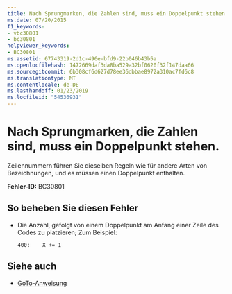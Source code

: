 ```yaml
---
title: Nach Sprungmarken, die Zahlen sind, muss ein Doppelpunkt stehen.
ms.date: 07/20/2015
f1_keywords:
- vbc30801
- bc30801
helpviewer_keywords:
- BC30801
ms.assetid: 67743319-2d1c-496e-bfd9-22b046b43b5a
ms.openlocfilehash: 1472669daf3da8ba529a32bf0620f32f147daa66
ms.sourcegitcommit: 6b308cf6d627d78ee36dbbae8972a310ac7fd6c8
ms.translationtype: MT
ms.contentlocale: de-DE
ms.lasthandoff: 01/23/2019
ms.locfileid: "54536931"
---
```

# <a name="labels-that-are-numbers-must-be-followed-by-colons"></a>Nach Sprungmarken, die Zahlen sind, muss ein Doppelpunkt stehen.
Zeilennummern führen Sie dieselben Regeln wie für andere Arten von Bezeichnungen, und es müssen einen Doppelpunkt enthalten.  
  
 **Fehler-ID:** BC30801  
  
## <a name="to-correct-this-error"></a>So beheben Sie diesen Fehler  
  
-   Die Anzahl, gefolgt von einem Doppelpunkt am Anfang einer Zeile des Codes zu platzieren; Zum Beispiel:  
  
    ```  
    400:    X += 1  
    ```  
  
## <a name="see-also"></a>Siehe auch
- [GoTo-Anweisung](../../../visual-basic/language-reference/statements/goto-statement.md)
